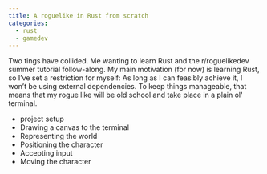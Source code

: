 ```yaml
---
title: A roguelike in Rust from scratch
categories:
  - rust
  - gamedev
---
```


Two tings have collided. Me wanting to learn Rust and the r/roguelikedev summer tutorial follow-along. My main motivation (for now) is learning Rust, so I’ve set a restriction for myself: As long as I can feasibly achieve it, I won’t be using external dependencies. To keep things manageable, that means that my rogue like will be old school and take place in a plain ol' terminal.

- project setup
- Drawing a canvas to the terminal
- Representing the world
- Positioning the character
- Accepting input
- Moving the character

